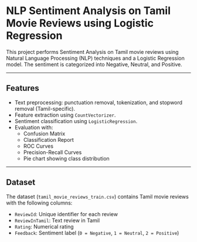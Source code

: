 # NLP Sentiment Analysis on Tamil Movie Reviews using Logistic Regression
This project performs Sentiment Analysis on Tamil movie reviews using Natural Language Processing (NLP) techniques and a Logistic Regression model. The sentiment is categorized into Negative, Neutral, and Positive.

---

## Features

- Text preprocessing: punctuation removal, tokenization, and stopword removal (Tamil-specific).
- Feature extraction using `CountVectorizer`.
- Sentiment classification using `LogisticRegression`.
- Evaluation with:
  - Confusion Matrix
  - Classification Report
  - ROC Curves
  - Precision-Recall Curves
  - Pie chart showing class distribution

---

## Dataset

The dataset (`tamil_movie_reviews_train.csv`) contains Tamil movie reviews with the following columns:

- `ReviewId`: Unique identifier for each review
- `ReviewInTamil`: Text review in Tamil
- `Rating`: Numerical rating
- `Feedback`: Sentiment label (`0 = Negative`, `1 = Neutral`, `2 = Positive`)
